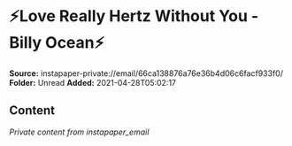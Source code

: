 # ⚡️Love Really Hertz Without You - Billy Ocean⚡️

**Source:** instapaper-private://email/66ca138876a76e36b4d06c6facf933f0/
**Folder:** Unread
**Added:** 2021-04-28T05:02:17




## Content
*Private content from instapaper_email*
